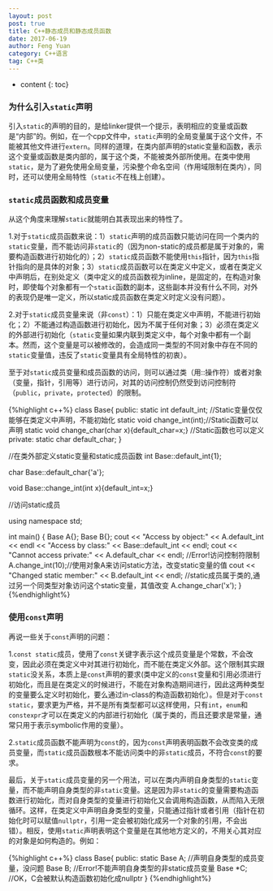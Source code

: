 ```yaml
---
layout: post
post: true
title: C++静态成员和静态成员函数
date: 2017-06-19
author: Feng Yuan
category: C++语言
tag: C++类
---
```


* content
{: toc}



### 为什么引入`static`声明

引入`static`的声明的目的，是给linker提供一个提示，表明相应的变量或函数是“内部”的。例如，在一个cpp文件中，`static`声明的全局变量属于这个文件，不能被其他文件进行`extern`。同样的道理，在类内部声明的static变量和函数，表示这个变量或函数是类内部的，属于这个类，不能被类外部所使用。在类中使用`static`，是为了避免使用全局变量，污染整个命名空间（作用域限制在类内），同时，还可以使用全局特性（`static`不在栈上创建）。

### `static`成员函数和成员变量

从这个角度来理解`static`就能明白其表现出来的特性了。

1.对于`static`成员函数来说：1）`static`声明的成员函数只能访问在同一个类内的`static`变量，而不能访问非`static`的（因为non-static的成员都是属于对象的，需要构造函数进行初始化的）；2）`static`成员函数不能使用`this`指针，因为`this`指针指向的是具体的对象；3）`static`成员函数可以在类定义中定义，或者在类定义中声明后，在别处定义（类中定义的成员函数视为inline，是固定的，在构造对象时，即使每个对象都有一个`static`函数的副本，这些副本并没有什么不同，对外的表现仍是唯一定义，所以static成员函数在类定义时定义没有问题）。

2.对于`static`成员变量来说（非`const`）：1）只能在类定义中声明，不能进行初始化；2）不能通过构造函数进行初始化，因为不属于任何对象；3）必须在类定义的外部进行初始化（`static`变量如果内联到类定义中，每个对象中都有一个副本。然而，这个变量是可以被修改的，会造成同一类型的不同对象中存在不同的`static`变量值，违反了`static`变量具有全局特性的初衷）。

至于对`static`成员变量和成员函数的访问，则可以通过类（用::操作符）或者对象（变量，指针，引用等）进行访问，对其的访问控制仍然受到访问控制符（`public`，`private`，`protected`）的限制。

{%highlight c++%}
class Base{
public:
    static int default_int;     //Static变量仅仅能够在类定义中声明，不能初始化
    static void change_int(int);//Static函数可以声明
    static void change_char(char x){default_char=x;} //Static函数也可以定义
private:
    static char default_char;
}

//在类外部定义static变量和static成员函数
int Base::default_int{1};

char Base::default_char{'a'};

void Base::change_int(int x){default_int=x;}

//访问static成员

using namespace std;

int main()
{
    Base A{};
    Base B{};
    cout << "Access by object:" << A.default_int << endl
         << "Access by class:" << Base::default_int << endl;
    cout << "Cannot access private:" << A.default_char << endl; //Error!访问控制符限制
    A.change_int(10);//使用对象A来访问static方法，改变static变量的值
    cout << "Changed static member:" << B.default_int << endl; 
    //static成员属于类的,通过另一个同类型对象访问这个static变量，其值改变
    A.change_char('x');
}
{%endhighlight%}

### 使用`const`声明

再说一些关于`const`声明的问题：

1.`const static`成员，使用了`const`关键字表示这个成员变量是个常数，不会改变，因此必须在类定义中对其进行初始化，而不能在类定义外部。这个限制其实跟`static`没关系，本质上是`const`声明的要求(类中定义的`const`变量和引用必须进行初始化，而且是在类定义的时候进行，不能在对象构造期间进行，因此这两种类型的变量要么定义时初始化，要么通过in-class的构造函数初始化）。但是对于`const static`，要求更为严格，并不是所有类型都可以这样使用，只有`int`，`enum`和`constexpr`才可以在类定义的内部进行初始化（属于类的，而且还要求是常量，通常只用于表示symbolic作用的变量）。

2.`static`成员函数不能声明为`const`的，因为`const`声明表明函数不会改变类的成员变量，而`static`成员函数根本不能访问类中的非`static`成员，不符合`const`的要求。

最后，关于`static`成员变量的另一个用法，可以在类内声明自身类型的`static`变量，而不能声明自身类型的非`static`变量。这是因为非`static`的变量需要构造函数进行初始化，而对自身类型的变量进行初始化又会调用构造函数，从而陷入无限循环。这样，在类定义中声明自身类型的变量，只能通过指针或者引用（指针在初始化时可以赋值`nullptr`，引用一定会被初始化成另一个对象的引用，不会出错）。相反，使用`static`声明表明这个变量是在其他地方定义的，不用关心其对应的对象是如何构造的。例如：

{%highlight c++%}
class Base{
public:
    static Base A;  //声明自身类型的成员变量，没问题
    Base B;         //Error!不能声明自身类型的非static成员变量
    Base *C;        //OK，C会被默认构造函数初始化成nullptr
}
{%endhighlight%}
